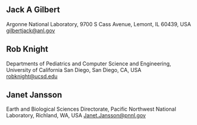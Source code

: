 Jack A Gilbert
--------------

Argonne National Laboratory, 9700 S Cass Avenue, Lemont, IL 60439, USA gilbertjack@anl.gov

Rob Knight
----------

Departments of Pediatrics and Computer Science and Engineering, University of California San Diego, San Diego, CA, USA robknight@ucsd.edu

Janet Jansson
-------------

Earth and Biological Sciences Directorate, Pacific Northwest National Laboratory, Richland, WA, USA Janet.Jansson@pnnl.gov
